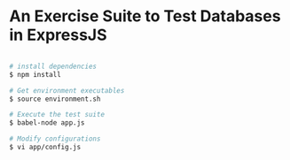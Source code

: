 # An Exercise Suite to Test Databases in ExpressJS

```bash

# install dependencies
$ npm install

# Get environment executables
$ source environment.sh

# Execute the test suite
$ babel-node app.js

# Modify configurations
$ vi app/config.js

```
